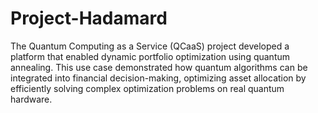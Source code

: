 # Project-Hadamard
The Quantum Computing as a Service (QCaaS) project developed a platform that enabled dynamic portfolio optimization using quantum annealing. This use case demonstrated how quantum algorithms can be integrated into financial decision-making, optimizing asset allocation by efficiently solving complex optimization problems on real quantum hardware.
